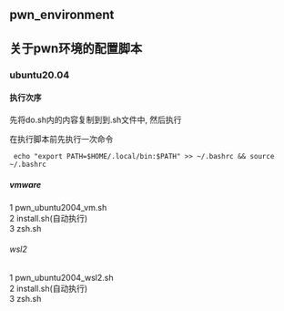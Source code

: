 ## pwn_environment

## 关于pwn环境的配置脚本  

### ubuntu20.04

#### 执行次序      
先将do.sh内的内容复制到到.sh文件中, 然后执行

在执行脚本前先执行一次命令

```
 echo "export PATH=$HOME/.local/bin:$PATH" >> ~/.bashrc && source ~/.bashrc
```

##### vmware

1 pwn_ubuntu2004_vm.sh  
2 install.sh(自动执行)  
3 zsh.sh  

###### wsl2

1 pwn_ubuntu2004_wsl2.sh  
2 install.sh(自动执行)  
3 zsh.sh  
